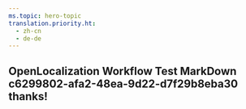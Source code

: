 ```yaml
---
ms.topic: hero-topic
translation.priority.ht: 
  - zh-cn
  - de-de
---
```

## OpenLocalization Workflow Test MarkDown c6299802-afa2-48ea-9d22-d7f29b8eba30 thanks!
